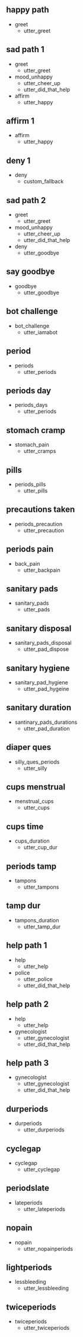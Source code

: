 ## happy path
* greet
  - utter_greet

## sad path 1
* greet
  - utter_greet
* mood_unhappy
  - utter_cheer_up
  - utter_did_that_help
* affirm
  - utter_happy 

## affirm 1 
* affirm 
  - utter_happy 

## deny 1 
* deny 
  - custom_fallback

## sad path 2
* greet
  - utter_greet
* mood_unhappy
  - utter_cheer_up
  - utter_did_that_help
* deny
  - utter_goodbye

## say goodbye
* goodbye
  - utter_goodbye

## bot challenge
* bot_challenge
  - utter_iamabot 

## period
* periods
  - utter_periods

## periods day
* periods_days
  - utter_periods

## stomach cramp
* stomach_pain
  - utter_cramps

## pills
* periods_pills
  - utter_pills

## precautions taken
* periods_precaution
  - utter_precaution

## periods pain
* back_pain
  - utter_backpain

## sanitary pads
* sanitary_pads
  - utter_pads

## sanitary disposal
* sanitary_pads_disposal
  - utter_pad_dispose

## sanitary hygiene
* sanitary_pad_hygiene
  - utter_pad_hygeine

## sanitary duration
* santinary_pads_durations
  - utter_pad_duration

## diaper ques
* silly_ques_periods
  - utter_silly

## cups menstrual
* menstrual_cups
  - utter_cups

## cups time
* cups_duration
  - utter_cup_dur

## periods tamp
* tampons
  - utter_tampons

## tamp dur
* tampons_duration
  - utter_tamp_dur 

## help path 1
* help 
  - utter_help 
* police
  - utter_police
  - utter_did_that_help 

## help path 2 
* help 
  - utter_help 
* gynecologist
  - utter_gynecologist 
  - utter_did_that_help 

## help path 3 
* gynecologist
  - utter_gynecologist 
  - utter_did_that_help   

## durperiods
* durperiods
  - utter_durperiods

## cyclegap
* cyclegap
  - utter_cyclegap

## periodslate
* lateperiods
  - utter_lateperiods

## nopain
* nopain
  - utter_nopainperiods

## lightperiods
* lessbleeding
  - utter_lessbleeding

## twiceperiods
* twiceperiods
  - utter_twiceperiods
